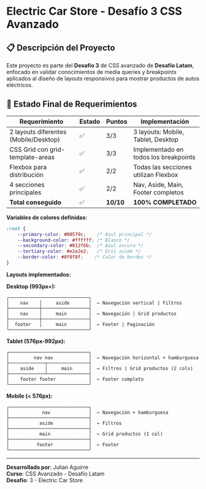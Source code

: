 # Electric Car Store - Desafío 3 CSS Avanzado

## 📋 Descripción del Proyecto

Este proyecto es parte del **Desafío 3** de CSS avanzado de **Desafío Latam**, enfocado en validar conocimientos de media queries y breakpoints aplicados al diseño de layouts responsivos para mostrar productos de autos eléctricos.

## 🎯 Estado Final de Requerimientos

| Requerimiento | Estado | Puntos | Implementación |
|---------------|--------|---------|----------------|
| 2 layouts diferentes (Mobile/Desktop) | ✅ | 3/3 | 3 layouts: Mobile, Tablet, Desktop |
| CSS Grid con grid-template-areas | ✅ | 3/3 | Implementado en todos los breakpoints |
| Flexbox para distribución | ✅ | 2/2 | Todas las secciones utilizan Flexbox |
| 4 secciones principales | ✅ | 2/2 | Nav, Aside, Main, Footer completos |
| **Total conseguido** | ✅ | **10/10** | **100% COMPLETADO** |

**Variables de colores definidas:**
```css
:root {
    --primary-color: #00579c;    /* Azul principal */
    --background-color: #ffffff; /* Blanco */
    --secondary-color: #012f6b;  /* Azul oscuro */
    --tertiary-color: #e2e2e2;   /* Gris aside */
    --border-color: #8f8f8f;    /* Color de bordes */
}
```

**Layouts implementados:**

**Desktop (993px+):**
```
┌─────────────────────────────┐
│    nav    │     aside       │  ← Navegación vertical | Filtros
├───────────┼─────────────────┤
│    nav    │     main        │  ← Navegación | Grid productos
├───────────┼─────────────────┤
│  footer   │     main        │  ← Footer | Paginación
└─────────────────────────────┘
```

**Tablet (576px-992px):**
```
┌─────────────────────────────┐
│         nav nav             │  ← Navegación horizontal + hamburguesa
├─────────────┬───────────────┤
│    aside    │     main      │  ← Filtros | Grid productos (2 cols)
├─────────────┴───────────────┤
│    footer footer            │  ← Footer completo
└─────────────────────────────┘
```

**Mobile (< 576px):**
```
┌─────────────────────────────┐
│            nav              │  ← Navegación + hamburguesa
├─────────────────────────────┤
│           aside             │  ← Filtros
├─────────────────────────────┤
│           main              │  ← Grid productos (1 col)
├─────────────────────────────┤
│          footer             │  ← Footer
└─────────────────────────────┘
```

---

**Desarrollado por**: Julian Aguirre  
**Curso**: CSS Avanzado - Desafío Latam  
**Desafío**: 3 - Electric Car Store  
